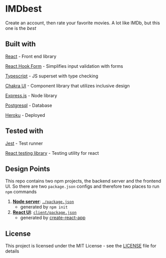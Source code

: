 # IMDbest

Create an account, then rate your favorite movies. A lot like IMDb, but this one is the _best_

## Built with

[React](https://reactjs.org/) - Front end library

[React Hook Form](https://react-hook-form.com/) - Simplifies input validation with forms

[Typescript](typescriptlang.org) - JS superset with type checking

[Chakra UI](https://chakra-ui.com/) - Component library that utilizes inclusive design

[Express.js](https://expressjs.com/) - Node library

[Postgresql](https://www.postgresql.org/) - Database

[Heroku](https://www.heroku.com/) - Deployed

## Tested with

[Jest](https://jestjs.io/) - Test runner

[React testing library](https://testing-library.com/docs/react-testing-library/intro) - Testing utility for react

## Design Points

This repo contains two npm projects, the backend server and the frontend UI. So there are two `package.json` configs and therefore two places to run `npm` commands

1. [**Node server**](server.js): [`./package.json`](package.json)
   - generated by `npm init`
2. [**React UI**](client/): [`client/package.json`](client/package.json)
   - generated by [create-react-app](https://github.com/facebookincubator/create-react-app)

## License

This project is licensed under the MIT License - see the [LICENSE](LICENSE) file for details
